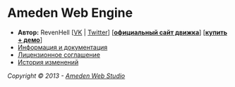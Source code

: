<h1>Ameden Web Engine</h1>

<ul>
<li><b>Автор:</b> RevenHell [<a target="_blank" href="http://vk.com/revenhell">VK</a> | <a target="_blank" href="http://twitter.com/reventwice">Twitter</a>] [<a target="_blank" href="http://engine.ameden.net/"><b>официальный сайт движка</b></a>] [<a target="_blank" href="http://engine.ameden.net/do/buy/"><b>купить + демо</b></a>]</li>
<li><a target="_blank" href="https://github.com/RevenHell/AWE-CMS/wiki">Информация и документация</a></li>
<li><a target="_blank" href="https://github.com/RevenHell/AWE-CMS/blob/master/LICENSE.md">Лицензионное соглашение</a></li>
<li><a target="_blank" href="https://github.com/RevenHell/AWE-CMS/blob/master/CHANGELOG.md">История изменений</a></li>
</ul>

<i>Copyright © 2013 - <a target="_blank" href="http://www.ameden.net/">Ameden Web Studio</a></i>

